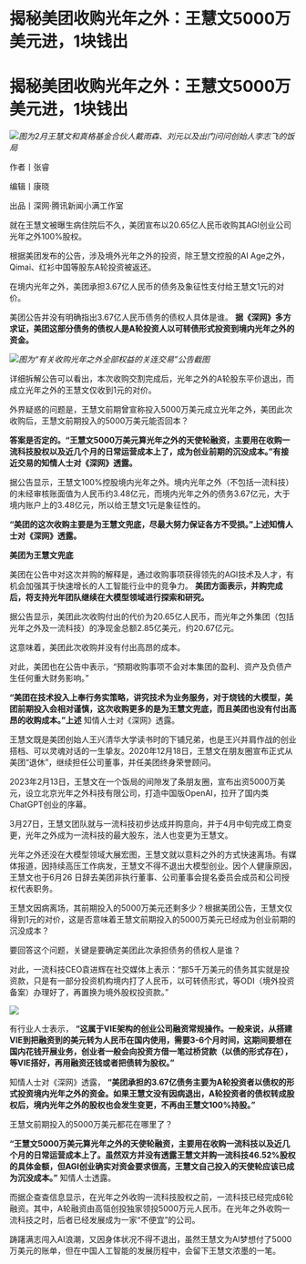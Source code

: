 # 揭秘美团收购光年之外：王慧文5000万美元进，1块钱出

# 揭秘美团收购光年之外：王慧文5000万美元进，1块钱出

![](https://inews.gtimg.com/news_bt/OYME9DRPG1nHL9en4eRj6tzZTZIKkcUfhv-1xJdN6v1HYAA/1000)_图为2月王慧文和真格基金合伙人戴雨森、刘元以及出门问问创始人李志飞的饭局_

作者丨张睿

编辑丨康晓

出品丨深网·腾讯新闻小满工作室

就在王慧文被曝生病住院后不久，美团宣布以20.65亿人民币收购其AGI创业公司光年之外100%股权。

根据美团发布的公告，涉及境外光年之外的投资，除王慧文控股的AI Age之外，Qimai、红衫中国等股东A轮投资被返还。

在境内光年之外，美团承担3.67亿人民币的债务及象征性支付给王慧文1元的对价。

美团公告并没有明确指出3.67亿人民币债务的债权人具体是谁。
**据《深网》多方求证，美团这部分债务的债权人是A轮投资人以可转债形式投资到境内光年之外的资金。**

![](https://inews.gtimg.com/news_bt/OS1-cVqp4f_uY8QkaVBszuTdqGGyFidkvHBrZgrRYTRZAAA/1000)_图为“有关收购光年之外全部权益的关连交易”公告截图_

详细拆解公告可以看出，本次收购交割完成后，光年之外的A轮股东平价退出，而成立光年之外的王慧文仅收到1元的对价。

外界疑惑的问题是，王慧文前期曾宣称投入5000万美元成立光年之外，美团此次收购后，王慧文前期投入的5000万美元能否回本？

**答案是否定的。“王慧文5000万美元算光年之外的天使轮融资，主要用在收购一流科技股权以及近几个月的日常运营成本上了，成为创业前期的沉没成本。”有接近交易的知情人士对《深网》透露。**

据公告显示，王慧文100%控股境内光年之外。境内光年之外（不包括一流科技）的未经审核账面值为人民币约3.48亿元，而境内光年之外的债务3.67亿元，大于境内账户上的3.48亿元，所以给王慧文1元是象征性的。

**“美团的这次收购主要是为王慧文兜底，尽最大努力保证各方不受损。”上述知情人士对《深网》透露。**

**美团为王慧文兜底**

美团在公告中对这次并购的解释是，通过收购事项获得领先的AGI技术及人才，有机会加强其于快速增长的人工智能行业中的竞争力。
**美团方面表示，并购完成后，将支持光年团队继续在大模型领域进行探索和研究。**

据公告显示，美团此次收购付出的代价为20.65亿人民币，而光年之外集团（包括光年之外及一流科技）的净现金总额2.85亿美元，约20.67亿元。

这意味着，美团此次收购并没有付出高昂的成本。

对此，美团也在公告中表示，“预期收购事项不会对本集团的盈利、资产及负债产生任何重大财务影响。”

**“美团在技术投入上奉行务实策略，讲究技术为业务服务，对于烧钱的大模型，美团前期投入会相对谨慎，这次收购更多的是为王慧文兜底，而且美团也没有付出高昂的收购成本。”上述**
知情人士对《深网》透露。

王慧文既是美团创始人王兴清华大学读书时的下铺兄弟，也是王兴并肩作战的创业搭档、可以灵魂对话的一生挚友。2020年12月18日，王慧文在朋友圈宣布正式从美团“退休”，继续担任公司董事，并任美团终身荣誉顾问。

2023年2月13日，王慧文在一个饭局的间隙发了条朋友圈，宣布出资5000万美元，设立北京光年之外科技有限公司，打造中国版OpenAI，拉开了国内类ChatGPT创业的序幕。

3月27日，王慧文团队就与一流科技初步达成并购意向，并于4月中旬完成工商变更，光年之外成为一流科技的最大股东，法人也变更为王慧文。

光年之外还没在大模型领域大展宏图，王慧文就以意料之外的方式快速离场。有媒体报道，因持续高压工作病发，王慧文不得不退出大模型创业。因个人健康原因，王慧文也于6月26
日辞去美团非执行董事、公司董事会提名委员会成员和公司授权代表职务。

王慧文因病离场，其前期投入的5000万美元还剩多少？根据美团公告，王慧文仅得到1元的对价，这是否意味着王慧文前期投入的5000万美元已经成为创业前期的沉没成本？

要回答这个问题，关键是要确定美团此次承担债务的债权人是谁？

对此，一流科技CEO袁进辉在社交媒体上表示：“那5千万美元的债务其实就是投资款，只是有一部分投资机构境内打了人民币，以可转债形式，等ODI（境外投资备案）办理好了，再置换为境外股权投资款。”

![](https://inews.gtimg.com/news_bt/OqNmInzThkJaMV3uEQBVGXKt7DWXth38HasMU3A7ld32cAA/1000)

有行业人士表示，
**“这属于VIE架构的创业公司融资常规操作。一般来说，从搭建VIE到把融资到的美元转为人民币在国内使用，需要3-6个月时间，这期间要想在国内花钱开展业务，创业者一般会向投资方借一笔过桥贷款（以债的形式存在），等VIE搭好，再用融资还钱或者把债转为股权。”**

知情人士对《深网》透露，
**“美团承担的3.67亿债务主要为A轮投资者以债权的形式投资境内光年之外的资金。如果王慧文没有因病退出，A轮投资者的债权转成股权后，境内光年之外的股权也会发生变更，不再由王慧文100%持股。”**

王慧文前期投入的5000万美元都花在哪里了？

**“王慧文5000万美元算光年之外的天使轮融资，主要用在收购一流科技以及近几个月的日常运营成本上了。虽然双方并没有透露王慧文并购一流科技46.52%股权的具体金额，但AGI创业确实对资金要求很高，王慧文自己投入的天使轮应该已成为沉没成本。”**
知情人士透露。

而据企查查信息显示，在光年之外收购一流科技股权之前，一流科技已经完成6轮融资。其中，A轮融资由高瓴创投独家领投5000万元人民币。在光年之外收购一流科技之时，后者已经发展成为一家“不便宜”的公司。

踌躇满志闯入AI浪潮，又因身体状况不得不退出，虽然王慧文为AI梦想付了5000万美元的账单，但在中国人工智能的发展历程中，会留下王慧文浓墨的一笔。


